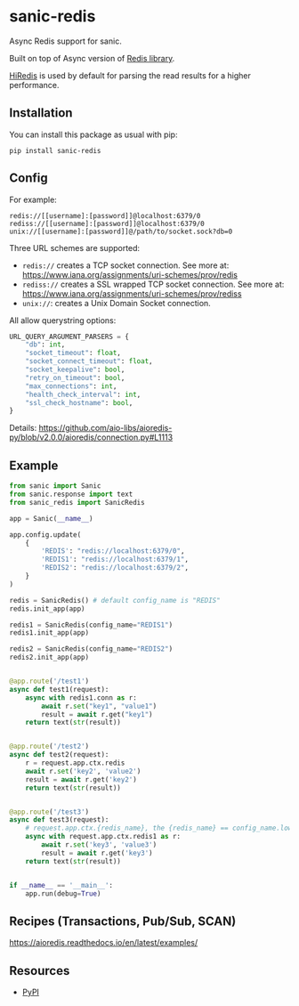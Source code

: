 sanic-redis
==============
Async Redis support for sanic.

Built on top of Async version of [Redis library](https://redis-py.readthedocs.io/en/stable/examples/asyncio_examples.html).

[HiRedis](https://github.com/redis/hiredis-py) is used by default for parsing the read results for a higher performance.

Installation
------------

You can install this package as usual with pip:

    pip install sanic-redis

Config
-----------

For example:

    redis://[[username]:[password]]@localhost:6379/0
    rediss://[[username]:[password]]@localhost:6379/0
    unix://[[username]:[password]]@/path/to/socket.sock?db=0

Three URL schemes are supported:

- `redis://` creates a TCP socket connection. See more at:
  <https://www.iana.org/assignments/uri-schemes/prov/redis>
- `rediss://` creates a SSL wrapped TCP socket connection. See more at:
  <https://www.iana.org/assignments/uri-schemes/prov/rediss>
- ``unix://``: creates a Unix Domain Socket connection.

All allow querystring options:

```python
URL_QUERY_ARGUMENT_PARSERS = {
    "db": int,
    "socket_timeout": float,
    "socket_connect_timeout": float,
    "socket_keepalive": bool,
    "retry_on_timeout": bool,
    "max_connections": int,
    "health_check_interval": int,
    "ssl_check_hostname": bool,
}
```

Details: https://github.com/aio-libs/aioredis-py/blob/v2.0.0/aioredis/connection.py#L1113

Example
------------

```python
from sanic import Sanic
from sanic.response import text
from sanic_redis import SanicRedis

app = Sanic(__name__)

app.config.update(
    {
        'REDIS': "redis://localhost:6379/0",
        'REDIS1': "redis://localhost:6379/1",
        'REDIS2': "redis://localhost:6379/2",
    }
)

redis = SanicRedis() # default config_name is "REDIS"
redis.init_app(app)

redis1 = SanicRedis(config_name="REDIS1")
redis1.init_app(app)

redis2 = SanicRedis(config_name="REDIS2")
redis2.init_app(app)


@app.route('/test1')
async def test1(request):
    async with redis1.conn as r:
        await r.set("key1", "value1")
        result = await r.get("key1")
    return text(str(result))


@app.route('/test2')
async def test2(request):
    r = request.app.ctx.redis
    await r.set('key2', 'value2')
    result = await r.get('key2')
    return text(str(result))


@app.route('/test3')
async def test3(request):
    # request.app.ctx.{redis_name}, the {redis_name} == config_name.lower()
    async with request.app.ctx.redis1 as r:
        await r.set('key3', 'value3')
        result = await r.get('key3')
    return text(str(result))


if __name__ == '__main__':
    app.run(debug=True)

```

Recipes (Transactions, Pub/Sub, SCAN)
---------

https://aioredis.readthedocs.io/en/latest/examples/


Resources
---------

- [PyPI](https://pypi.python.org/pypi/sanic-redis)
